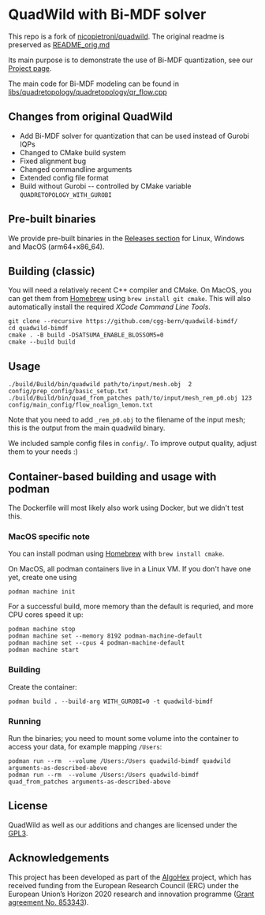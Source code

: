 # QuadWild with Bi-MDF solver

This repo is a fork of [nicopietroni/quadwild](https://github.com/nicopietroni/quadwild). The original readme is preserved as [README_orig.md](README_orig.md)

Its main purpose is to demonstrate the use of Bi-MDF quantization, see our [Project page](https://www.algohex.eu/publications/bimdf-quantization).

The main code for Bi-MDF modeling can be found in [libs/quadretopology/quadretopology/qr_flow.cpp](libs/quadretopology/quadretopology/qr_flow.cpp)

## Changes from original QuadWild

- Add Bi-MDF solver for quantization that can be used instead of Gurobi IQPs
- Changed to CMake build system
- Fixed alignment bug
- Changed commandline arguments
- Extended config file format
- Build without Gurobi -- controlled by CMake variable `QUADRETOPOLOGY_WITH_GUROBI`

## Pre-built binaries

We provide pre-built binaries in the [Releases section](https://github.com/cgg-bern/quadwild-bimdf/releases) for Linux, Windows and MacOS (arm64+x86_64).

## Building (classic)

You will need a relatively recent C++ compiler and CMake.
On MacOS, you can get them from [Homebrew](https://brew.sh/) using `brew install git cmake`.
This will also automatically install the required *XCode Command Line Tools*.

```
git clone --recursive https://github.com/cgg-bern/quadwild-bimdf/
cd quadwild-bimdf
cmake . -B build -DSATSUMA_ENABLE_BLOSSOM5=0
cmake --build build
```


## Usage

```
./build/Build/bin/quadwild path/to/input/mesh.obj  2 config/prep_config/basic_setup.txt
./build/Build/bin/quad_from_patches path/to/input/mesh_rem_p0.obj 123 config/main_config/flow_noalign_lemon.txt
```

Note that you need to add `_rem_p0.obj` to the filename of the input mesh; this is
the output from the main quadwild binary.

We included sample config files in `config/`. To improve output quality, adjust them to your needs :)


## Container-based building and usage with podman

The Dockerfile will most likely also work using Docker, but we didn't test this.

### MacOS specific note
You can install podman using [Homebrew](https://brew.sh/) with `brew install cmake`.

On MacOS, all podman containers live in a Linux VM. If you don't have one yet, create one using
```
podman machine init
```

For a successful build, more memory than the default is requried, and more CPU cores speed it up:

```
podman machine stop
podman machine set --memory 8192 podman-machine-default
podman machine set --cpus 4 podman-machine-default
podman machine start
```

### Building

Create the container:
```
podman build . --build-arg WITH_GUROBI=0 -t quadwild-bimdf
```

### Running
Run the binaries; you need to mount some volume into the container to access your data, for example mapping `/Users`:
```
podman run --rm  --volume /Users:/Users quadwild-bimdf quadwild arguments-as-described-above
podman run --rm  --volume /Users:/Users quadwild-bimdf quad_from_patches arguments-as-described-above
```



## License

QuadWild as well as our additions and changes are licensed under the [GPL3](LICENSE).


## Acknowledgements

This project has been developed as part of the [AlgoHex](https://www.algohex.eu/) project, which has received funding from the European Research Council (ERC) under the European Union’s Horizon 2020 research and innovation programme ([Grant agreement No. 853343](https://cordis.europa.eu/project/id/853343)).

